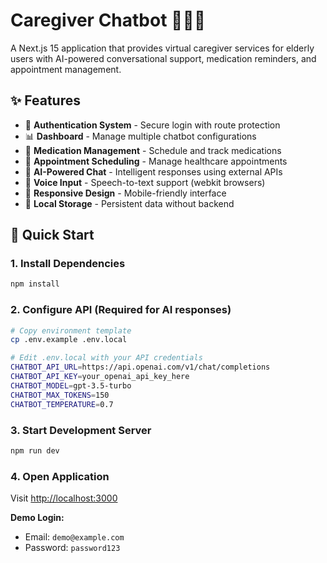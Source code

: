 # Caregiver Chatbot 🤖👴👵

A Next.js 15 application that provides virtual caregiver services for elderly users with AI-powered conversational support, medication reminders, and appointment management.

## ✨ Features

- 🔐 **Authentication System** - Secure login with route protection
- 📊 **Dashboard** - Manage multiple chatbot configurations
- 💊 **Medication Management** - Schedule and track medications
- 📅 **Appointment Scheduling** - Manage healthcare appointments
- 🤖 **AI-Powered Chat** - Intelligent responses using external APIs
- 🎤 **Voice Input** - Speech-to-text support (webkit browsers)
- 📱 **Responsive Design** - Mobile-friendly interface
- 💾 **Local Storage** - Persistent data without backend

## 🚀 Quick Start

### 1. Install Dependencies

```bash
npm install
```

### 2. Configure API (Required for AI responses)

```bash
# Copy environment template
cp .env.example .env.local

# Edit .env.local with your API credentials
CHATBOT_API_URL=https://api.openai.com/v1/chat/completions
CHATBOT_API_KEY=your_openai_api_key_here
CHATBOT_MODEL=gpt-3.5-turbo
CHATBOT_MAX_TOKENS=150
CHATBOT_TEMPERATURE=0.7
```

### 3. Start Development Server

```bash
npm run dev
```

### 4. Open Application

Visit [http://localhost:3000](http://localhost:3000)

**Demo Login:**

- Email: `demo@example.com`
- Password: `password123`
